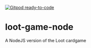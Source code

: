 [![Gitpod ready-to-code](https://img.shields.io/badge/Gitpod-ready--to--code-blue?logo=gitpod)](https://gitpod.io/#https://github.com/Pawl0/loot-game-node)

# loot-game-node
A NodeJS version of the Loot cardgame
